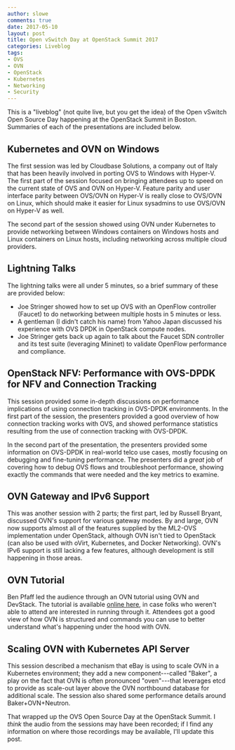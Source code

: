 ```yaml
---
author: slowe
comments: true
date: 2017-05-10
layout: post
title: Open vSwitch Day at OpenStack Summit 2017
categories: Liveblog
tags:
- OVS
- OVN
- OpenStack
- Kubernetes
- Networking
- Security
---
```


This is a "liveblog" (not quite live, but you get the idea) of the Open vSwitch Open Source Day happening at the OpenStack Summit in Boston. Summaries of each of the presentations are included below.

## Kubernetes and OVN on Windows

The first session was led by Cloudbase Solutions, a company out of Italy that has been heavily involved in porting OVS to Windows with Hyper-V. The first part of the session focused on bringing attendees up to speed on the current state of OVS and OVN on Hyper-V. Feature parity and user interface parity between OVS/OVN on Hyper-V is really close to OVS/OVN on Linux, which should make it easier for Linux sysadmins to use OVS/OVN on Hyper-V as well.

The second part of the session showed using OVN under Kubernetes to provide networking between Windows containers on Windows hosts and Linux containers on Linux hosts, including networking across multiple cloud providers.

## Lightning Talks

The lightning talks were all under 5 minutes, so a brief summary of these are provided below:

* Joe Stringer showed how to set up OVS with an OpenFlow controller (Faucet) to do networking between multiple hosts in 5 minutes or less.
* A gentleman (I didn't catch his name) from Yahoo Japan discussed his experience with OVS DPDK in OpenStack compute nodes.
* Joe Stringer gets back up again to talk about the Faucet SDN controller and its test suite (leveraging Mininet) to validate OpenFlow performance and compliance.

## OpenStack NFV: Performance with OVS-DPDK for NFV and Connection Tracking

This session provided some in-depth discussions on performance implications of using connection tracking in OVS-DPDK environments. In the first part of the session, the presenters provided a good overview of how connection tracking works with OVS, and showed performance statistics resulting from the use of connection tracking with OVS-DPDK. 

In the second part of the presentation, the presenters provided some information on OVS-DPDK in real-world telco use cases, mostly focusing on debugging and fine-tuning performance. The presenters did a _great_ job of covering how to debug OVS flows and troubleshoot performance, showing exactly the commands that were needed and the key metrics to examine.

## OVN Gateway and IPv6 Support

This was another session with 2 parts; the first part, led by Russell Bryant, discussed OVN's support for various gateway modes. By and large, OVN now supports almost all of the features supplied by the ML2-OVS implementation under OpenStack, although OVN isn't tied to OpenStack (can also be used with oVirt, Kubernetes, and Docker Networking). OVN's IPv6 support is still lacking a few features, although development is still happening in those areas.

## OVN Tutorial

Ben Pfaff led the audience through an OVN tutorial using OVN and DevStack. The tutorial is available [online here][link-1], in case folks who weren't able to attend are interested in running through it. Attendees got a good view of how OVN is structured and commands you can use to better understand what's happening under the hood with OVN.

## Scaling OVN with Kubernetes API Server

This session described a mechanism that eBay is using to scale OVN in a Kubernetes environment; they add a new component---called "Baker", a play on the fact that OVN is often pronounced "oven"---that leverages etcd to provide as scale-out layer above the OVN northbound database for additional scale. The session also shared some performance details around Baker+OVN+Neutron.

That wrapped up the OVS Open Source Day at the OpenStack Summit. I _think_ the audio from the sessions may have been recorded; if I find any information on where those recordings may be available, I'll update this post.



[link-1]: http://docs.openvswitch.org/en/latest/tutorials/ovn-openstack/
